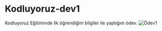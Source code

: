# Kodluyoruz-dev1
Kodluyoruz Eğitiminde ilk öğrendiğim bilgiler ile yaptığım ödev.
![Ödev1](https://user-images.githubusercontent.com/73115161/159124344-41546d59-d00f-44ba-988e-f13ea18810a2.png)
